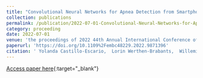 ```yaml
---
title: "Convolutional Neural Networks for Apnea Detection from Smartphone Audio Signals: Effect of Window Size"
collection: publications
permalink: /publication/2022-07-01-Convolutional-Neural-Networks-for-Apnea-Detection-from-Smartphone-Audio-Signals-Effect-of-Window-Size
category: proceeding
date: 2022-07-01
venue: 'the proceedings of 2022 44th Annual International Conference of the IEEE Engineering in Medicine &amp;amp$mathsemicolon$ Biology Society (EMBC)'
paperurl: 'https://doi.org/10.1109%2Fembc48229.2022.9871396'
citation: ' Yolanda Castillo-Escario,  Lorin Werthen-Brabants,  Willemijn Groenendaal,  Dirk Deschrijver,  Raimon Jane, &quot;Convolutional Neural Networks for Apnea Detection from Smartphone Audio Signals: Effect of Window Size.&quot; In the proceedings of 2022 44th Annual International Conference of the IEEE Engineering in Medicine &amp;amp;amp$mathsemicolon$ Biology Society (EMBC), 2022.'
---
```

[Access paper here](https://doi.org/10.1109%2Fembc48229.2022.9871396){:target="_blank"}
